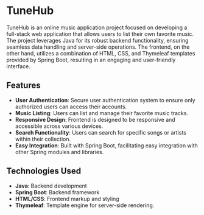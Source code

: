 # TuneHub

TuneHub is an online music application project focused on developing a full-stack web application that allows users to list their own favorite music. The project leverages Java for its robust backend functionality, ensuring seamless data handling and server-side operations. The frontend, on the other hand, utilizes a combination of HTML, CSS, and Thymeleaf templates provided by Spring Boot, resulting in an engaging and user-friendly interface.

## Features

- **User Authentication**: Secure user authentication system to ensure only authorized users can access their accounts.
- **Music Listing**: Users can list and manage their favorite music tracks.
- **Responsive Design**: Frontend is designed to be responsive and accessible across various devices.
- **Search Functionality**: Users can search for specific songs or artists within their collection.
- **Easy Integration**: Built with Spring Boot, facilitating easy integration with other Spring modules and libraries.

## Technologies Used

- **Java**: Backend development
- **Spring Boot**: Backend framework
- **HTML/CSS**: Frontend markup and styling
- **Thymeleaf**: Template engine for server-side rendering.
